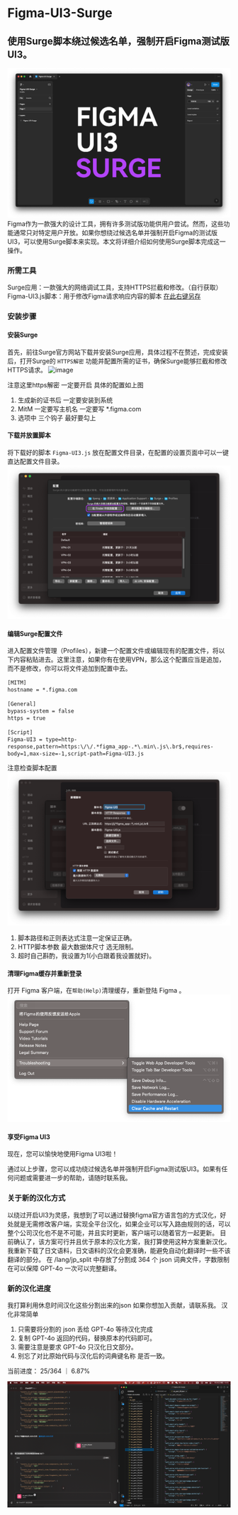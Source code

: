 # Figma-UI3-Surge
## 使用Surge脚本绕过候选名单，强制开启Figma测试版UI3。
![image](https://github.com/kailous/Figma-UI3-Surge/blob/main/img/%E5%BC%80%E5%90%AF%E6%88%90%E5%8A%9F.png?raw=true)
Figma作为一款强大的设计工具，拥有许多测试版功能供用户尝试。然而，这些功能通常只对特定用户开放。如果你想绕过候选名单并强制开启Figma的测试版UI3，可以使用Surge脚本来实现。本文将详细介绍如何使用Surge脚本完成这一操作。

### 所需工具
Surge应用：一款强大的网络调试工具，支持HTTPS拦截和修改。（自行获取）
Figma-UI3.js脚本：用于修改Figma请求响应内容的脚本 [在此右键另存](https://raw.githubusercontent.com/kailous/Figma-UI3-Surge/main/Figma-UI3.js)

### 安装步骤
#### 安装Surge
首先，前往Surge官方网站下载并安装Surge应用，具体过程不在赘述，完成安装后，打开Surge的 `HTTPS解密` 功能并配置所需的证书，确保Surge能够拦截和修改HTTPS请求。
![image](https://github.com/user-attachments/assets/62c095b0-0881-4680-a618-62cd3811a457)

注意这里https解密 一定要开启 具体的配置如上图
1. 生成新的证书后 一定要安装到系统
2. MitM 一定要写主机名 一定要写 *.figma.com
3. 选项中 三个钩子 最好要勾上

#### 下载并放置脚本
将下载好的脚本 `Figma-UI3.js` 放在配置文件目录，在配置的设置页面中可以一键直达配置文件目录。
![image](https://github.com/kailous/Figma-UI3-Surge/blob/main/img/%E6%89%BE%E5%88%B0%E8%84%9A%E6%9C%AC%E7%9B%AE%E5%BD%95.png?raw=true)
#### 编辑Surge配置文件
进入配置文件管理（Profiles），新建一个配置文件或编辑现有的配置文件，将以下内容粘贴进去。这里注意，如果你有在使用VPN，那么这个配置应当是追加，而不是修改，你可以将文件追加到配置中去。
```
[MITM]
hostname = *.figma.com

[General]
bypass-system = false
https = true

[Script]
Figma-UI3 = type=http-response,pattern=https:\/\/.*figma_app-.*\.min\.js\.br$,requires-body=1,max-size=-1,script-path=Figma-UI3.js
```

注意检查脚本配置
![image](https://github.com/kailous/Figma-UI3-Surge/blob/main/img/%E8%84%9A%E6%9C%AC%E9%85%8D%E7%BD%AE.png?raw=true)
1. 脚本路径和正则表达式注意一定保证正确。
2. HTTP脚本参数 最大数据体尺寸 选无限制。
3. 超时自己斟酌，我设置为1(小白跟着我设置就好)。

#### 清理Figma缓存并重新登录
打开 Figma 客户端，在`帮助(Help)`清理缓存，重新登陆 Figma 。
![image](https://github.com/kailous/Figma-UI3-Surge/blob/main/img/%E6%B8%85%E7%90%86%E7%BC%93%E5%AD%98.png?raw=true)
#### 享受Figma UI3
现在，您可以愉快地使用Figma UI3啦！

通过以上步骤，您可以成功绕过候选名单并强制开启Figma测试版UI3。如果有任何问题或需要进一步的帮助，请随时联系我。


### 关于新的汉化方式
以绕过开启UI3为灵感，我想到了可以通过替换figma官方语言包的方式汉化，好处就是无需修改客户端，实现全平台汉化，如果企业可以写入路由规则的话，可以整个公司汉化也不是不可能，并且实时更新，客户端可以随着官方一起更新。
目前确认了，该方案可行并且优于原本的汉化方案，我打算使用这种方案重新汉化。我重新下载了日文语料，日文语料的汉化会更准确，能避免自动化翻译时一些不该翻译的部分。
在 /lang/jp_split 中存放了分割成 364 个 json 词典文件，字数限制在可以保障 GPT-4o 一次可以完整翻译。

### 新的汉化进度
我打算利用休息时间汉化这些分割出来的json
如果你想加入贡献，请联系我。
汉化非常简单
1. 只需要将分割的 json 丢给 GPT-4o 等待汉化完成
2. 复制 GPT-4o 返回的代码，替换原本的代码即可。
3. 需要注意是要求 GPT-4o 只汉化日文部分。
4. 别忘了对比原始代码与汉化后的词典键名称 是否一致。

当前进度：
25/364 ｜ 6.87%

![image](https://github.com/kailous/Figma-UI3-Surge/blob/main/img/%E6%B1%89%E5%8C%96%E8%BF%87%E7%A8%8B.png?raw=true)